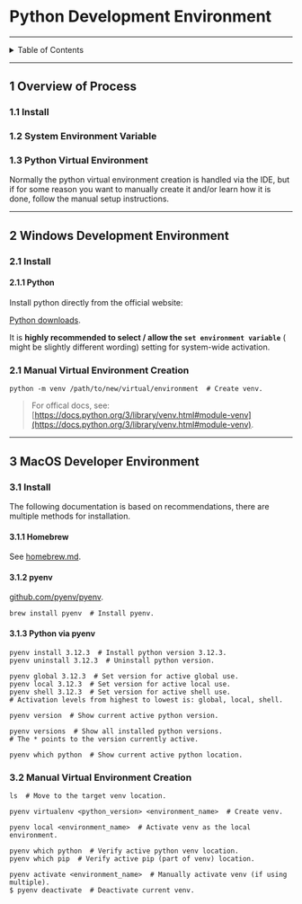 # Python Development Environment

---

<details markdown="1">
  <summary>Table of Contents</summary>



</details>

---

## 1 Overview of Process

### 1.1 Install

### 1.2 System Environment Variable

### 1.3 Python Virtual Environment

Normally the python virtual environment creation is handled via the IDE, but if
for some reason you want to manually create it and/or learn how it is done,
follow the manual setup instructions.

---

## 2 Windows Development Environment

### 2.1 Install

#### 2.1.1 Python

Install python directly from the official website:

[Python downloads](https://www.python.org/downloads/).

It is **highly recommended to select / allow the `set environment variable`** (
might be slightly different wording) setting for system-wide activation.

### 2.1 Manual Virtual Environment Creation

```shell
python -m venv /path/to/new/virtual/environment  # Create venv.
```

> For offical docs, see:
> [https://docs.python.org/3/library/venv.html#module-venv](https://docs.python.org/3/library/venv.html#module-venv).

---

## 3 MacOS Developer Environment

### 3.1 Install

The following documentation is based on recommendations, there are multiple
methods for installation.

#### 3.1.1 Homebrew

See [homebrew.md](homebrew.md).

#### 3.1.2 pyenv

[github.com/pyenv/pyenv](https://github.com/pyenv/pyenv).

```shell
brew install pyenv  # Install pyenv.
```

#### 3.1.3 Python via pyenv

```shell
pyenv install 3.12.3  # Install python version 3.12.3.
pyenv uninstall 3.12.3  # Uninstall python version.

pyenv global 3.12.3  # Set version for active global use.
pyenv local 3.12.3  # Set version for active local use.
pyenv shell 3.12.3  # Set version for active shell use.
# Activation levels from highest to lowest is: global, local, shell.

pyenv version  # Show current active python version.

pyenv versions  # Show all installed python versions.
# The * points to the version currently active.

pyenv which python  # Show current active python location.
```

### 3.2 Manual Virtual Environment Creation

```shell
ls  # Move to the target venv location.

pyenv virtualenv <python_version> <environment_name>  # Create venv.

pyenv local <environment_name>  # Activate venv as the local environment.

pyenv which python  # Verify active python venv location.
pyenv which pip  # Verify active pip (part of venv) location.

pyenv activate <environment_name>  # Manually activate venv (if using multiple).
$ pyenv deactivate  # Deactivate current venv.
```
